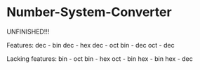 # Number-System-Converter

UNFINISHED!!!

Features:
dec - bin
dec - hex
dec - oct
bin - dec
oct - dec

Lacking features:
bin - oct
bin - hex
oct - bin
hex - bin
hex - dec
